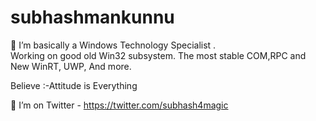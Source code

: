 # subhashmankunnu
🔭 I’m basically a Windows Technology Specialist .   
   Working on good old Win32 subsystem.
   The most stable COM,RPC and New WinRT, UWP, And more. 
   
   Believe :-Attitude is Everything
   
🤔 I’m on Twitter - https://twitter.com/subhash4magic
